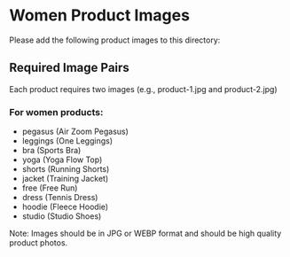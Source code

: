 # Women Product Images

Please add the following product images to this directory:

## Required Image Pairs
Each product requires two images (e.g., product-1.jpg and product-2.jpg)

### For women products:
- pegasus (Air Zoom Pegasus)
- leggings (One Leggings)
- bra (Sports Bra)
- yoga (Yoga Flow Top)
- shorts (Running Shorts)
- jacket (Training Jacket)
- free (Free Run)
- dress (Tennis Dress)
- hoodie (Fleece Hoodie)
- studio (Studio Shoes)

Note: Images should be in JPG or WEBP format and should be high quality product photos.
